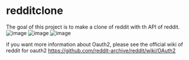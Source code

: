 # redditclone

The goal of this project is to make a clone of reddit with th API of reddit.
![image](https://user-images.githubusercontent.com/74930501/152120628-a729f881-6985-48e5-b3bc-ba801cb0240c.png)
![image](https://user-images.githubusercontent.com/74930501/152120710-c6feb7f1-77e1-4bbf-b9e8-15dca35a0cc7.png)
![image](https://user-images.githubusercontent.com/74930501/152120589-06df41f7-dafa-4c06-a3d4-b25fac604a83.png)


if you want more information about Oauth2, please see the official wiki of reddit for oauth2
https://github.com/reddit-archive/reddit/wiki/OAuth2
